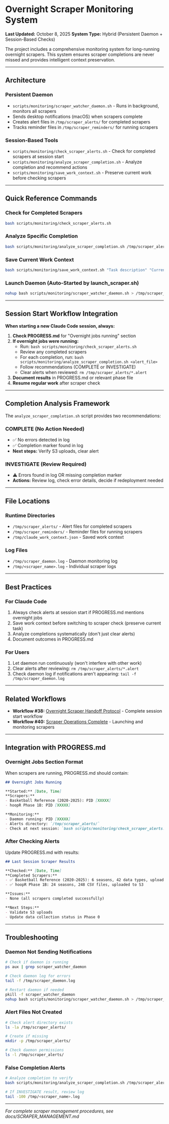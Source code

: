 # Overnight Scraper Monitoring System

**Last Updated:** October 8, 2025
**System Type:** Hybrid (Persistent Daemon + Session-Based Checks)

The project includes a comprehensive monitoring system for long-running overnight scrapers. This system ensures scraper completions are never missed and provides intelligent context preservation.

---

## Architecture

### Persistent Daemon
- `scripts/monitoring/scraper_watcher_daemon.sh` - Runs in background, monitors all scrapers
- Sends desktop notifications (macOS) when scrapers complete
- Creates alert files in `/tmp/scraper_alerts/` for completed scrapers
- Tracks reminder files in `/tmp/scraper_reminders/` for running scrapers

### Session-Based Tools
- `scripts/monitoring/check_scraper_alerts.sh` - Check for completed scrapers at session start
- `scripts/monitoring/analyze_scraper_completion.sh` - Analyze completion and recommend actions
- `scripts/monitoring/save_work_context.sh` - Preserve current work before checking scrapers

---

## Quick Reference Commands

### Check for Completed Scrapers
```bash
bash scripts/monitoring/check_scraper_alerts.sh
```

### Analyze Specific Completion
```bash
bash scripts/monitoring/analyze_scraper_completion.sh /tmp/scraper_alerts/<scraper>.alert
```

### Save Current Work Context
```bash
bash scripts/monitoring/save_work_context.sh "Task description" "Current step" "Next step"
```

### Launch Daemon (Auto-Started by launch_scraper.sh)
```bash
nohup bash scripts/monitoring/scraper_watcher_daemon.sh > /tmp/scraper_daemon.log 2>&1 &
```

---

## Session Start Workflow Integration

**When starting a new Claude Code session, always:**

1. **Check PROGRESS.md** for "Overnight jobs running" section
2. **If overnight jobs were running:**
   - Run: `bash scripts/monitoring/check_scraper_alerts.sh`
   - Review any completed scrapers
   - For each completion, run: `bash scripts/monitoring/analyze_scraper_completion.sh <alert_file>`
   - Follow recommendations (COMPLETE or INVESTIGATE)
   - Clear alerts when reviewed: `rm /tmp/scraper_alerts/*.alert`
3. **Document results** in PROGRESS.md or relevant phase file
4. **Resume regular work** after scraper check

---

## Completion Analysis Framework

The `analyze_scraper_completion.sh` script provides two recommendations:

### COMPLETE (No Action Needed)
- ✅ No errors detected in log
- ✅ Completion marker found in log
- **Next steps:** Verify S3 uploads, clear alert

### INVESTIGATE (Review Required)
- ⚠️ Errors found in log OR missing completion marker
- **Actions:** Review log, check error details, decide if redeployment needed

---

## File Locations

### Runtime Directories
- `/tmp/scraper_alerts/` - Alert files for completed scrapers
- `/tmp/scraper_reminders/` - Reminder files for running scrapers
- `/tmp/claude_work_context.json` - Saved work context

### Log Files
- `/tmp/scraper_daemon.log` - Daemon monitoring log
- `/tmp/<scraper_name>.log` - Individual scraper logs

---

## Best Practices

### For Claude Code
1. Always check alerts at session start if PROGRESS.md mentions overnight jobs
2. Save work context before switching to scraper check (preserve current task)
3. Analyze completions systematically (don't just clear alerts)
4. Document outcomes in PROGRESS.md

### For Users
1. Let daemon run continuously (won't interfere with other work)
2. Clear alerts after reviewing: `rm /tmp/scraper_alerts/*.alert`
3. Check daemon log if notifications aren't appearing: `tail -f /tmp/scraper_daemon.log`

---

## Related Workflows

- **Workflow #38:** [Overnight Scraper Handoff Protocol](claude_workflows/workflow_descriptions/38_overnight_scraper_handoff.md) - Complete session start workflow
- **Workflow #40:** [Scraper Operations Complete](claude_workflows/workflow_descriptions/40_scraper_operations_complete.md) - Launching and monitoring scrapers

---

## Integration with PROGRESS.md

### Overnight Jobs Section Format

When scrapers are running, PROGRESS.md should contain:

```markdown
## Overnight Jobs Running

**Started:** [Date, Time]
**Scrapers:**
- Basketball Reference (2020-2025): PID [XXXXX]
- hoopR Phase 1B: PID [XXXXX]

**Monitoring:**
- Daemon running: PID [XXXXX]
- Alerts directory: `/tmp/scraper_alerts/`
- Check at next session: `bash scripts/monitoring/check_scraper_alerts.sh`
```

### After Checking Alerts

Update PROGRESS.md with results:

```markdown
## Last Session Scraper Results

**Checked:** [Date, Time]
**Completed Scrapers:**
- ✅ Basketball Reference (2020-2025): 6 seasons, 42 data types, uploaded to S3
- ✅ hoopR Phase 1B: 24 seasons, 248 CSV files, uploaded to S3

**Issues:**
- None (all scrapers completed successfully)

**Next Steps:**
- Validate S3 uploads
- Update data collection status in Phase 0
```

---

## Troubleshooting

### Daemon Not Sending Notifications
```bash
# Check if daemon is running
ps aux | grep scraper_watcher_daemon

# Check daemon log for errors
tail -f /tmp/scraper_daemon.log

# Restart daemon if needed
pkill -f scraper_watcher_daemon
nohup bash scripts/monitoring/scraper_watcher_daemon.sh > /tmp/scraper_daemon.log 2>&1 &
```

### Alert Files Not Created
```bash
# Check alert directory exists
ls -la /tmp/scraper_alerts/

# Create if missing
mkdir -p /tmp/scraper_alerts/

# Check daemon permissions
ls -l /tmp/scraper_alerts/
```

### False Completion Alerts
```bash
# Analyze completion to verify
bash scripts/monitoring/analyze_scraper_completion.sh /tmp/scraper_alerts/<scraper>.alert

# If INVESTIGATE result, review log
tail -100 /tmp/<scraper_name>.log
```

---

*For complete scraper management procedures, see docs/SCRAPER_MANAGEMENT.md*

